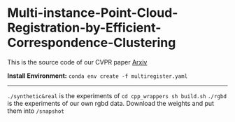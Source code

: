 # Multi-instance-Point-Cloud-Registration-by-Efficient-Correspondence-Clustering
This is the source code of our CVPR paper [Arxiv](https://arxiv.org/abs/2111.14582)

**Install Environment:**
`conda env create -f multiregister.yaml`

****
`./synthetic&real` is the experiments of 
`cd cpp_wrappers
sh build.sh`
`./rgbd` is the experiments of our own rgbd data.
Download the weights and put them into `/snapshot`
